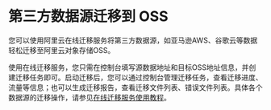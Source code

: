 # 第三方数据源迁移到 OSS

您可以使用阿里云在线迁移服务将第三方数据源，如亚马逊AWS、谷歌云等数据轻松迁移至阿里云对象存储OSS。

使用在线迁移服务，您只需在控制台填写源数据地址和目标OSS地址信息，并创建迁移任务即可。启动迁移后，您可以通过控制台管理迁移任务，查看迁移进度、流量等信息；也可以生成迁移报告，查看迁移文件列表、错误文件列表。具体各个数据源的迁移操作，请参见[在线迁移服务使用教程](https://www.alibabacloud.com/help/zh/product/94157.htm)。


